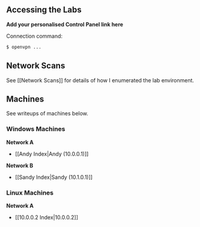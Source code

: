 ## Accessing the Labs

**Add your personalised Control Panel link here**

Connection command:

```bash
$ openvpn ...
```

## Network Scans

See [[Network Scans]] for details of how I enumerated the lab environment.

## Machines

See writeups of machines below.

### Windows Machines

**Network A**
- [[Andy Index|Andy (10.0.0.1)]]

**Network B**
- [[Sandy Index|Sandy (10.1.0.1)]]

### Linux Machines

**Network A**
- [[10.0.0.2 Index|10.0.0.2]]